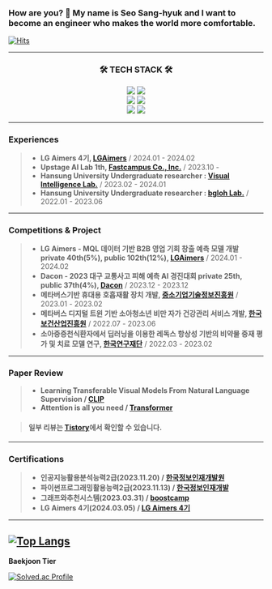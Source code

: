 ### How are you? 👋 My name is Seo Sang-hyuk and I want to become an engineer who makes the world more comfortable.
[![Hits](https://hits.seeyoufarm.com/api/count/incr/badge.svg?url=https%3A%2F%2Fgithub.com%2Fdevhyuk96&count_bg=%23000000&title_bg=%23EDD8FF&icon=&icon_color=%23E7E7E7&title=hits&edge_flat=false)](https://hits.seeyoufarm.com)

---

<h3 align="center">🛠 TECH STACK 🛠</h3>
<p align="center">
    <img src="https://img.shields.io/badge/Python-3776AB?style=flat&logo=Python&logoColor=white"/>
    <img src="https://img.shields.io/badge/c-%2300599C.svg?style=flate&logo=c&logoColor=white"/>
    <br/>
    <img src="https://img.shields.io/badge/PyTorch-%23EE4C2C.svg?style=flat&logo=PyTorch&logoColor=white"/>
    <img src="https://img.shields.io/badge/TensorFlow-%23FF6F00.svg?style=flat&logo=TensorFlow&logoColor=white"/>
    <br/>
    <img src="https://img.shields.io/badge/-RaspberryPi-C51A4A?style=falt&logo=Raspberry-Pi"/>
    <img src="https://img.shields.io/badge/-Arduino-00979D?style=flat&logo=Arduino&logoColor=white"/>
    
---

### Experiences
> * __LG Aimers 4기, [LGAimers](https://www.lgaimers.ai/)__ / 2024.01 - 2024.02 
> * __Upstage AI Lab 1th, [Fastcampus Co., Inc.](https://fastcampus.co.kr/b2g_kdigitaltraining_ai)__ / 2023.10 -
> * __Hansung University Undergraduate researcher : [Visual Intelligence Lab.](https://sites.google.com/view/hs-vilab)__ / 2023.02 - 2024.01
> * __Hansung University Undergraduate researcher : [bgloh Lab.](https://edu.hansung.ac.kr/web/bgloh)__ / 2022.01 - 2023.06
---
    
### Competitions & Project
> * __LG Aimers - MQL 데이터 기반 B2B 영업 기회 창출 예측 모델 개발 private 40th(5%), public 102th(12%), [LGAimers](https://www.lgaimers.ai/)__ / 2024.01 - 2024.02
> * __Dacon - 2023 대구 교통사고 피해 예측 AI 경진대회 private 25th, public 37th(4%), [Dacon](https://dacon.io/competitions/official/236193/overview/description)__ / 2023.12 - 2023.12
> * __메타버스기반 휴대용 호흡재활 장치 개발, [중소기업기술정보진흥원](https://www.tipa.or.kr/)__ / 2023.01 - 2023.02
> * __메타버스 디지털 트윈 기반 소아청소년 비만 자가 건강관리 서비스 개발, [한국보건산업진흥원](https://www.khidi.or.kr/kps)__ / 2022.07 - 2023.06
> * __소아중증천식환자에서 딥러닝을 이용한 레독스 항상성 기반의 비약물 중재 평가 및 치료 모델 연구, [한국연구재단](https://www.nrf.re.kr/index)__ / 2022.03 - 2023.02
----

### Paper Review
> * __Learning Transferable Visual Models From Natural Language Supervision / [CLIP](https://)__
> * __Attention is all you need / [Transformer](https://)__

> #### 일부 리뷰는 [Tistory](https://devhyuk96.tistory.com/)에서 확인할 수 있습니다.
----

### Certifications 
> * __인공지능활용분석능력2급(2023.11.20) / [한국정보인재개발원](https://krdi.co.kr:44148/)__
> * __파이썬프로그래밍활용능력2급(2023.11.13) / [한국정보인재개발](https://krdi.co.kr:44148/)__
> * __그래프와추천시스템(2023.03.31) / [boostcamp](https://www.boostcourse.org/)__
> * __LG Aimers 4기(2024.03.05) / [LG Aimers 4기](https://github.com/devhyuk96/LG-Aimers-4)__

----
﻿﻿[![Top Langs](https://github-readme-stats.vercel.app/api/top-langs/?username=devhyuk96&langs_count=10&layout=compact&theme=white)](https://github.com/devhyuk96)﻿
﻿
---

<b> Baekjoon Tier </b>

[![Solved.ac Profile](http://mazassumnida.wtf/api/v2/generate_badge?boj=ssh33)](https://solved.ac/ssh33/)
